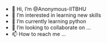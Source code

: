 - 👋 Hi, I’m @Anonymous-IITBHU
- 👀 I’m interested in learning new skills
- 🌱 I’m currently learning python
- 💞️ I’m looking to collaborate on ...
- 📫 How to reach me ...

<!---
Anonymous-IITBHU/Anonymous-IITBHU is a ✨ special ✨ repository because its `README.md` (this file) appears on your GitHub profile.
You can click the Preview link to take a look at your changes.
--->
